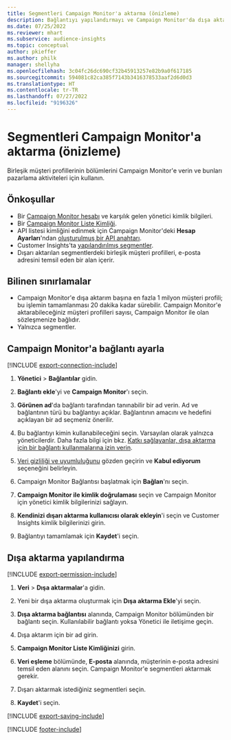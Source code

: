 ```yaml
---
title: Segmentleri Campaign Monitor'a aktarma (önizleme)
description: Bağlantıyı yapılandırmayı ve Campaign Monitor'da dışa aktarmayı öğrenin.
ms.date: 07/25/2022
ms.reviewer: mhart
ms.subservice: audience-insights
ms.topic: conceptual
author: pkieffer
ms.author: philk
manager: shellyha
ms.openlocfilehash: 3c04fc26dc690cf32b45913257e82b9a0f617185
ms.sourcegitcommit: 594081c82ca385f7143b3416378533aaf2d6d0d3
ms.translationtype: HT
ms.contentlocale: tr-TR
ms.lasthandoff: 07/27/2022
ms.locfileid: "9196326"
---
```

# <a name="export-segments-to-campaign-monitor-preview"></a>Segmentleri Campaign Monitor'a aktarma (önizleme)

Birleşik müşteri profillerinin bölümlerini Campaign Monitor'e verin ve bunları pazarlama aktiviteleri için kullanın.

## <a name="prerequisites"></a>Önkoşullar

- Bir [Campaign Monitor hesabı](https://www.campaignmonitor.com/) ve karşılık gelen yönetici kimlik bilgileri.
- Bir [Campaign Monitor Liste Kimliği](https://www.campaignmonitor.com/api/getting-started/#your-list-id).
- API listesi kimliğini edinmek için Campaign Monitor'deki **Hesap Ayarları**'ndan [oluşturulmuş bir API anahtarı](https://www.campaignmonitor.com/api/getting-started/).
- Customer Insights'ta [yapılandırılmış segmentler](segments.md).
- Dışarı aktarılan segmentlerdeki birleşik müşteri profilleri, e-posta adresini temsil eden bir alan içerir.

## <a name="known-limitations"></a>Bilinen sınırlamalar

- Campaign Monitor'e dışa aktarım başına en fazla 1 milyon müşteri profili; bu işlemin tamamlanması 20 dakika kadar sürebilir. Campaign Monitor'e aktarabileceğiniz müşteri profilleri sayısı, Campaign Monitor ile olan sözleşmenize bağlıdır.
- Yalnızca segmentler.

## <a name="set-up-connection-to-campaign-monitor"></a>Campaign Monitor'a bağlantı ayarla

[!INCLUDE [export-connection-include](includes/export-connection-admn.md)]

1. **Yönetici** > **Bağlantılar** gidin.

1. **Bağlantı ekle**'yi ve **Campaign Monitor**'ı seçin.

1. **Görünen ad**'da bağlantı tarafından tanınabilir bir ad verin. Ad ve bağlantının türü bu bağlantıyı açıklar. Bağlantının amacını ve hedefini açıklayan bir ad seçmeniz önerilir.

1. Bu bağlantıyı kimin kullanabileceğini seçin. Varsayılan olarak yalnızca yöneticilerdir. Daha fazla bilgi için bkz. [Katkı sağlayanlar, dışa aktarma için bir bağlantı kullanmalarına izin verin](connections.md#allow-contributors-to-use-a-connection-for-exports).

1. [Veri gizliliği ve uyumluluğunu](connections.md#data-privacy-and-compliance) gözden geçirin ve **Kabul ediyorum** seçeneğini belirleyin.

1. Campaign Monitor Bağlantısı başlatmak için **Bağlan**'nı seçin.

1. **Campaign Monitor ile kimlik doğrulaması** seçin ve Campaign Monitor için yönetici kimlik bilgilerinizi sağlayın.

1. **Kendinizi dışarı aktarma kullanıcısı olarak ekleyin**'i seçin ve Customer Insights kimlik bilgilerinizi girin.

1. Bağlantıyı tamamlamak için **Kaydet**'i seçin.

## <a name="configure-an-export"></a>Dışa aktarma yapılandırma

[!INCLUDE [export-permission-include](includes/export-permission.md)]

1. **Veri** > **Dışa aktarmalar**'a gidin.

1. Yeni bir dışa aktarma oluşturmak için **Dışa aktarma Ekle**'yi seçin.

1. **Dışa aktarma bağlantısı** alanında, Campaign Monitor bölümünden bir bağlantı seçin. Kullanılabilir bağlantı yoksa Yönetici ile iletişime geçin.

1. Dışa aktarım için bir ad girin.

1. **Campaign Monitor Liste Kimliğinizi** girin.

1. **Veri eşleme** bölümünde, **E-posta** alanında, müşterinin e-posta adresini temsil eden alanını seçin. Campaign Monitor'e segmentleri aktarmak gerekir.

1. Dışarı aktarmak istediğiniz segmentleri seçin.

1. **Kaydet**'i seçin.

[!INCLUDE [export-saving-include](includes/export-saving.md)]

[!INCLUDE [footer-include](includes/footer-banner.md)]
